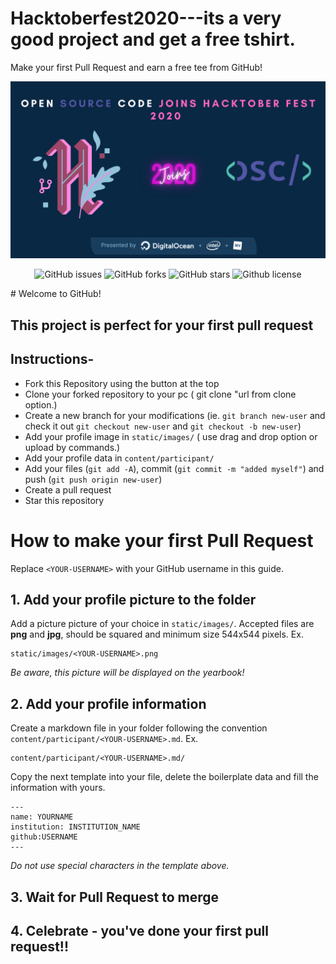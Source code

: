 # Hacktoberfest2020---its a very good project and get a free tshirt.

Make your first Pull Request and earn a free tee from GitHub!

![Hacktoberfest 2020](osc_hacktoberfest2020.png)


<p align="center">
   <img alt="GitHub issues" src="https://img.shields.io/github/issues/OpenSouceCode/Hacktoberfest2020"></a>
   <img alt="GitHub forks" src="https://img.shields.io/github/issues/OpenSouceCode/Hacktoberfest2020"></a>
   <img alt="GitHub stars" src="https://img.shields.io/github/stars/OpenSouceCode/Hacktoberfest2020"></a>
   <img alt="Github license" src="https://img.shields.io/github/license/OpenSouceCode/Hacktoberfest2020"></a>
</p>
# Welcome to GitHub!

## This project is perfect for your first pull request

## Instructions-

- Fork this Repository using the button at the top
- Clone your forked repository to your pc ( git clone "url from clone option.)
- Create a new branch for your modifications (ie. `git branch new-user` and check it out `git checkout new-user` and `git checkout -b new-user`)
- Add your profile image in `static/images/` ( use drag and drop option or upload by commands.)
- Add your profile data in `content/participant/`
- Add your files (`git add -A`), commit (`git commit -m "added myself"`) and push (`git push origin new-user`)
- Create a pull request
- Star this repository

# How to make your first Pull Request

Replace `<YOUR-USERNAME>` with your GitHub username in this guide.

## 1. Add your profile picture to the folder

Add a picture picture of your choice in `static/images/`. Accepted files are **png** and **jpg**, should be squared and minimum size 544x544 pixels. Ex.

```
static/images/<YOUR-USERNAME>.png
```

_Be aware, this picture will be displayed on the yearbook!_

## 2. Add your profile information

Create a markdown file in your folder following the convention `content/participant/<YOUR-USERNAME>.md`. Ex.

```
content/participant/<YOUR-USERNAME>.md/
```

Copy the next template into your file, delete the boilerplate data and fill the information with yours.

```
---
name: YOURNAME
institution: INSTITUTION_NAME
github:USERNAME
---
```

_Do not use special characters in the template above._

## 3. Wait for Pull Request to merge

## 4. Celebrate - you've done your first pull request!!
